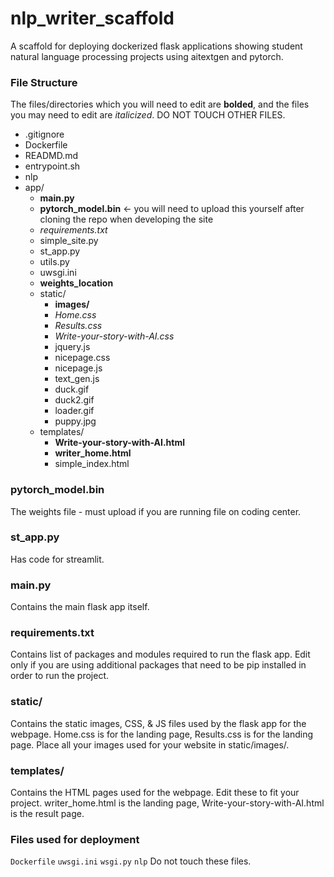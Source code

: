 # nlp_writer_scaffold
A scaffold for deploying dockerized flask applications showing student natural language processing projects using aitextgen and pytorch.

### File Structure
The files/directories which you will need to edit are **bolded**, and the files you may need to edit are *italicized*.
DO NOT TOUCH OTHER FILES.

- .gitignore
- Dockerfile
- READMD.md
- entrypoint.sh
- nlp
- app/
     - **main.py**
     - **pytorch_model.bin** <- you will need to upload this yourself after cloning the repo when developing the site
     - *requirements.txt*
     - simple_site.py
     - st_app.py
     - utils.py
     - uwsgi.ini
     - **weights_location**
     - static/
          - **images/**
          - *Home.css*
          - *Results.css*
          - *Write-your-story-with-AI.css*
          - jquery.js
          - nicepage.css
          - nicepage.js
          - text_gen.js
          - duck.gif
          - duck2.gif
          - loader.gif
          - puppy.jpg
     - templates/
          - **Write-your-story-with-AI.html**
          - **writer_home.html**
          - simple_index.html
### pytorch_model.bin ###
The weights file - must upload if you are running file on coding center.
### st_app.py ###
Has code for streamlit.
### main.py ###
Contains the main flask app itself.
### requirements.txt ###
Contains list of packages and modules required to run the flask app. Edit only if you are using additional packages that need to be pip installed in order to run the project.
### static/ ###
Contains the static images, CSS, & JS files used by the flask app for the webpage. Home.css is for the landing page, Results.css is for the landing page. Place all your images used for your website in static/images/.
### templates/ ###
Contains the HTML pages used for the webpage. Edit these to fit your project. writer_home.html is the landing page, Write-your-story-with-AI.html is the result page.
### Files used for deployment ###
`Dockerfile`
`uwsgi.ini`
`wsgi.py`
`nlp`
Do not touch these files.

